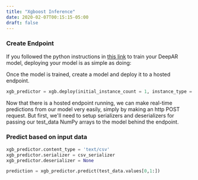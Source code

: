 ```yaml
---
title: "Xgboost Inference"
date: 2020-02-07T00:15:15-05:00
draft: false
---
```


### Create Endpoint

If you followed the python instructions in [this link](../../training/xgboost) to  train your DeepAR model, deploying your model is as simple as doing:

Once the model is trained, create a model and deploy it to a hosted endpoint.

```python
xgb_predictor = xgb.deploy(initial_instance_count = 1, instance_type = 'ml.m4.xlarge')
```

Now that there is a hosted endpoint running, we can make real-time predictions from our model very easily, simply by making an http POST request. But first, we'll need to setup serializers and deserializers for passing our test_data NumPy arrays to the model behind the endpoint.

### Predict based on input data
```python
xgb_predictor.content_type = 'text/csv'
xgb_predictor.serializer = csv_serializer
xgb_predictor.deserializer = None
```

```python
prediction = xgb_predictor.predict(test_data.values[0,1:])
